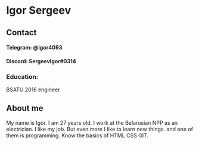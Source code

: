 # Igor Sergeev 

## Contact 

#### Telegram:  @igor4093
#### Discord: SergeevIgor#0314

### Education: 
BSATU 2016 engineer

## About me 
My name is Igor. I am 27 years old. I work at the Belarusian NPP as an electrician. I like my job. But even more I like to learn new things. and one of them is programming. Know the basics of HTML CSS GIT.